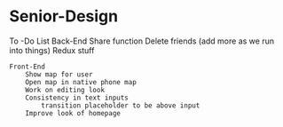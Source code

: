 # Senior-Design

To -Do List
    Back-End
        Share function
        Delete friends
        (add more as we run into things)
        Redux stuff

    Front-End
        Show map for user
        Open map in native phone map
        Work on editing look
        Consistency in text inputs
            transition placeholder to be above input
        Improve look of homepage
